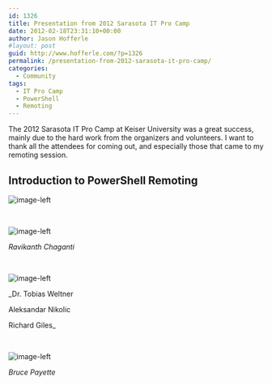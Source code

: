 ```yaml
---
id: 1326
title: Presentation from 2012 Sarasota IT Pro Camp
date: 2012-02-18T23:31:10+00:00
author: Jason Hofferle
#layout: post
guid: http://www.hofferle.com/?p=1326
permalink: /presentation-from-2012-sarasota-it-pro-camp/
categories:
  - Community
tags:
  - IT Pro Camp
  - PowerShell
  - Remoting
---
```

The 2012 Sarasota IT Pro Camp at Keiser University was a great success, mainly due to the hard work from the organizers and volunteers. I want to thank all the attendees for coming out, and especially those that came to my remoting session.

## Introduction to PowerShell Remoting

![image-left](https://drive.google.com/open?id=1FchxCcehGyR5O6LIQd-KbTHmsgouOeIO)

<br style="clear: both;" />

![image-left](http://www.ravichaganti.com/blog/?page_id=1301)
  
_Ravikanth Chaganti_

 <br style="clear: both;" />

![image-left](http://powershell.com/cs/media/p/4908.aspx)
  
_Dr. Tobias Weltner
  
Aleksandar Nikolic
  
Richard Giles_

<br style="clear: both;" />

![image-left](http://www.manning.com/payette2/)
  
_Bruce Payette_

<br style="clear: both;" />